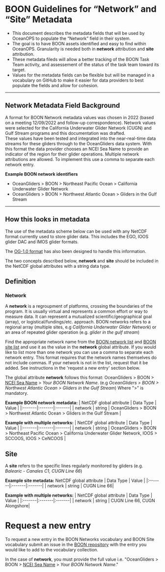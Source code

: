 # BOON Guidelines for “Network” and “Site” Metadata

* This document describes the metadata fields that will be used by OceanOPS to populate the “Network” field in their system.
* The goal is to have BOON assets identified and easy to find within OceanOPS. Granularity is needed both in **network** attribution and **site** attribution. 
* These metadata fileds will allow a better tracking of the BOON Task Team activity, and assessement of the status of the task team toward its target.
* Values for the metadata fields can be flexible but will be managed in a vocabulary on GitHub to make it easier for data providers to best populate the fields and allow for cohesion.

---

## Network Metadata Field Background
A format for BOON Network metadata values was chosen in 2022 (based on a meeting 12/09/2022 and follow-up correspondence). Network values were selected for the California Underwater Glider Network (CUGN) and Gulf Stream programs and this documentation was drafted.  
These values have been tested and integrated into the near-real-time data streams for these gliders through to the OceanGliders data system. 
With this format the data provider chooses an NCEI Sea Name to provide an indicator of the region for their glider operations. Multiple network attributions are allowed. To implement this use a comma to separate each network entry.

**Example BOON network identifiers**
* OceanGliders > BOON > Northeast Pacific Ocean > California Underwater Glider Network
* OceanGliders > BOON > Northwest Atlantic Ocean > Gliders in the Gulf Stream



---


## How this looks in metadata
The use of the metadata scheme below can be used with any NetCDF format currently used to store glider data. This includes the EGO, IOOS glider DAC and IMOS glider formats.

The [OG-1.0 format](https://github.com/OceanGlidersCommunity/OG-format-user-manual) has also been designed to handle this information.

The two concepts described below, **network** and **site** should be included in the NetCDF global attributes with a string data type. 


## Definition
### Network
A **network** is a regroupment of platforms, crossing the boundaries of the program. It is usually virtual and represents a common effort or way to measure data. It can represent a mutualized scientific/geographical goal (array), or logistical/fundings/etc. approach.
BOON networks refers to a regional array (multiple sites, e.g *California Underwater Glider Network*) or an area of repeated glider operation (e.g. *glider in the gulf stream*)

Find the appropriate network name from the [BOON network list](https://github.com/OceanGlidersCommunity/BOON/blob/main/VocabularyCollection/BOON%20networks.md#boon-networks-collection) and [BOON site list](https://github.com/OceanGlidersCommunity/BOON/blob/main/VocabularyCollection/BOON%20networks.md#boon-site-collection) and use it as the value in the **network** global attribute. If you would like to list more than one network you can use a comma to separate each network entry. This format requires that the network names themselves do not include commas. If your network is not in the list, request that it be added. See instructions in the 'request a new entry' section below. 

The global attribute **network** follows this format:
OceanGliders > BOON > [NCEI Sea Name](https://www.ncei.noaa.gov/data/oceans/ncei/vocabulary/seanames.xml) > *Your BOON Network Name*. (e.g *OceanGliders > BOON > Northwest Atlantic Ocean > Gliders in the Gulf Stream*)
Where ">" is mandatory.

**Example BOON network metadata:**
| NetCDF global attribute | Data Type | Value |
|:-------|:-------|:-------|
| network | string | OceanGliders > BOON > Northwest Atlantic Ocean > Gliders in the Gulf Stream |

**Example with multiple networks:**
| NetCDF global attribute | Data Type | Value |
|:-------|:-------|:-------|
| network | string | OceanGliders > BOON > Northeast Pacific Ocean > California Underwater Glider Network, IOOS > SCCOOS, IOOS > CeNCOOS |


## Site
A **site** refers to the specific lines regularly monitored by gliders (e.g. *Balearic - Canales C1, CUGN Line 66*)

**Example site metadata:**
 NetCDF global attribute | Data Type | Value |
|:-------|:-------|:-------|
| network | string | CUGN Line 66|

**Example with multiple networks:**
| NetCDF global attribute | Data Type | Value |
|:-------|:-------|:-------|
| network | string | CUGN Line 66, CUGN Alongshore|

# Request a new entry
To request a new entry in the BOON Networks vocabulary and BOON Site vocabulary submit an issue in the [BOON repository](https://github.com/OceanGlidersCommunity/BOON) with the entry you would like to add to the vocabulary collection.

In the case of **network**, you must provide the full value i.e. "OceanGliders > BOON > [NCEI Sea Name](https://www.ncei.noaa.gov/data/oceans/ncei/vocabulary/seanames.xml) > *Your BOON Network Name*."

